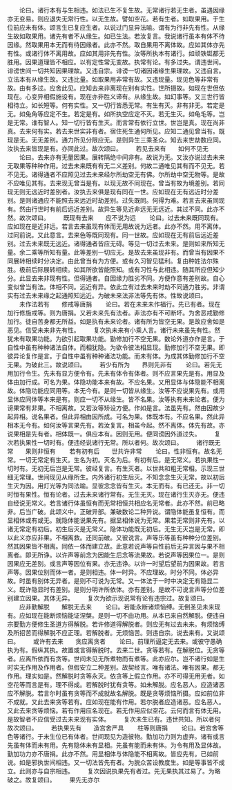 <!-- { "loadSidebar": true } -->
　　论曰。诸行本有与生相违。如法已生不复生故。无常诸行若无生者。虽遇因缘亦无变易。则应退失无常行性。以无生故。譬如空花。若有生者。如取果用。于生位前应未有体。颂言生已复应生者。以说过门显异法喻。谓有为行非先有性。从缘生故如取果用。诸先有者不从缘生。如已生法。若汝复言。我说诸行虽本有体不待因缘。然取果用本无而有待因缘者。此亦不然。取自果用不离体故。应如其体亦先有性。或诸行体不离用故。应如其用非先有性。汝等所执本有诸行。如顽铁铤都无胜用。因果道理皆不相应。以有定性常无变故。执常有论。有多过失。谓违世间。诽谤世间一切共知因果理故。又违自宗。诽谤一切诸因诸缘生果理故。又违自言。立法本有从缘生故。又违比量。如取果用非常有故。又违现量。现见色等非常有故。由有多过。应舍此见。应知去来非离现在别有实性。世所摄故。如现在世但依现在。心变异相假施设有。现在亦非胜义谛有。从缘生故。如幻事等。又三世行皆相待立。如长短等。何有实性。又一切行皆悉无常。有生有灭。非有非无。若定是无。如兔角等应定不生。若定是有。如所执空应定不灭。若无生灭。如龟毛等。岂是无常。谁有智人。知一切行皆有生灭。而言常有依行立世。世岂是真。现在尚非真。去来何有实。若去来世实非有者。宿住死生通何所见。应知二通见曾当有。既现是无。无无差别。通力所见分限应无。是则异生三乘圣众。知去来世劫数应同。汝执去来皆现是有。亦同此过。故次颂曰。
　　若见去来有　　如何不见无
　　论曰。去来亦有无量因果。展转隔绝中间非有。故说为无。又汝亦说过去未来无取果等种种作用。过去未来既有有无二义差别。何故二通唯见其有而不见无。若不见无。诸得通者不应照见过去未来经尔所劫空无有佛。尔所劫中空无物等。是故不应唯见其有。去来现无曾当是有。以现无故不同现在。曾当有故为境差别。若同现无则无远近时差别者。汝执去来俱是现有同在一世。应如现在无有远近时分差别。是则诸通应不能照去来远近时劫差别。过失既同。何得为难。若言去来虽同现有。然由行世时有前后远近差别。故异生等见近非远无无远近。其过不同。此亦不然。故次颂曰。
　　既现有去来　　应不说为远
　　论曰。过去未来既同现有。应如现在是近非远。若言去来虽现有体而无用故说为远者。此亦不然。用不离体。过同前说。又此意言。去来色等既同现有。同一世故。应如现在无有前后远近差别。过去未来既无远近。诸得通者皆应无碍。等见一切过去未来。是则如来所知无量。余二乘等所知有量。此等差别一切应无。是故去来虽现非有。而曾当有因果不同展转相续时分决定。由此曾当有为方便。或有久习智见猛利。复由种姓法尔殊胜。极前后际展转相续。如其所欲皆能照知。或有习性与此相违。随其所应但知少分。此显去来非现有性。但得通者。自因缘力胜劣不同。方便作意有差别故。自心变似曾当有法。体相不同。远近有异。依此立有过去未来时劫不同通力胜劣。非谓实有过去未来缘之起通照知远近。为破未来法非法等先有体。性故说颂曰。
　　未作法若有　　修戒等唐捐
　　论曰。若在未来未作福行。先已有者。现在加行修施戒等。则为唐捐。又若未来先有法者。非法亦有不可断坏。为舍恶戒勤修加行。徒自苦身都无所益。如是执有未来论者。诸有所为皆空无果。是故应舍如是恶见。信受未来非先有性。
　　复次执未来有小乘人言。诸行未来虽先有性。然犹未有取果功能。为欲引起取果功能。勤修加行不空无果。数论外道亦作是言。于自性中虽有种种诸法自体。而相犹隐。为欲令彼法相显现。勤修加行不空无果。即彼异论复作是言。于自性中虽有种种诸法功能。而未有体。为成其体勤修加行不空无果。为破此三。故说颂曰。
　　若少有所为　　界则先非有
　　论曰。若先无用加行令生。先未有显方便令有。先未有体令有体者。则不应言果先是有。用显及体由加行成。可名为果。体隐功能本来有故。不应名果。又用显体与体隐能不相离故。体隐功能应同用等。本无今有。是则一切皆从缘生。汝等不应说果先有。或用显体应同体等本来是有。则应一切不从缘生。皆不名果。汝等执有未来论者。便为谤果常有非果。不相离故。又若汝等矫设方便。作如是言。法虽先有。然由因故少起异相。说名果者。但此异相由因所成。可名为果。体既本有。不应名果。然此异相本无今有。如何汝等言果先有。若汝复言。相虽今起。然不离体。体先有故。亦说果相是先有者。相体既一。俱应本有。因则无用。便同谤因外道过失。
　　复次若执果性一切时有。便违经说诸行无常。所以者何。故次颂曰。
　　诸行既无常　　果则非恒有
　　若有初有后　　世共许非常
　　论曰。性非恒有。故名无常。一切无常定有生灭。生名为初。灭名为后。有初有后。是无常义。若执果性一切时有。无初无后岂是无常。彼经复言。有生灭者。以世共和粗无常相。示现三世细无常理。世间现见从缘所生。内外诸行初生后灭。不知念念生灭无常。故以初后生灭为因。用灯光等为同法喻。显彼念念皆有生灭。本无而有。有已还无。非一切时恒有果性。恒有论者。过去未来诸行常有。无生无灭。现在诸行生灭亦无。便违自经说无常义。若言诸行体虽恒有而无常相恒共相应名无常者。此亦不然。前已略非。后当广破。此颂义中。正破异部。兼破数论二种异说。谓隐体能虽复恒有。而显相体或有或无。就隐体能说果先有。据显相体说为无常。果若无常则非先有。以诸无常定有初后。初生后灭是无常义。隐体功能既无初后。无生无灭岂是无常。即以此义亦应非果。不相离救。还同前破。又彼说言。声等乐等虽有种种分位差别。然其因果皆不相离。同依一体而建立故。此意若说声等自性前后无异言因与果不相离者。即无所诤。以许声等前念为因能生后念等流果故。若说声等因果位一。是则因果应无差别。或言声等因位有果。亦无违诤。以许一时望后望前为因果故。若言声等。因果位别而体一者。是则相违。体一时异。不应理故。时分不同。体必异故。时虽有别体无异者。是则不可说为无常。又一体法于一时中决定无有隐显二义。既许隐显时有差别。是则分明许所依体。亦有差别。是故不可说言声等分位差别建立因果。其体无异。
　　复次为欲示现说常有论有违宗过。故复颂曰。
　　应非勤解脱　　解脱无去来
　　论曰。若能永断诸烦恼缚。无倒圣见未来现有。应如现在能断烦恼能证涅槃。是则一切不由功用。从本已来自然解脱。便违自宗要勤方便修生圣道方得解脱。若许修道得解脱者。则应无有过去未来。有烦恼缚及所招苦而得解脱不应正理。若解脱者。无烦恼苦。则违自宗。说去来有。又说颂曰。
　　或许有去来　　贪应离贪者
　　论曰。前理所逼定无去来。或彼守愚确执为有。假纵其执。故置或言得解脱时。去来二世。贪等若有。在解脱位。无贪等者。应离所依而有贪等。世间未见无所煮物而有煮等。此亦应尔。岂不诸行如是生时实无作用及作用者。但假安立二种差别。故契经言。唯有诸法。唯有因果。都无作用。理实如是。然解脱时贪等永灭。依贪等上假立作用。亦不可得无用无者。如空花等而言是有。理不得成。若解脱时犹有贪等。如未解脱。应名恶人。应造诸恶应不解脱。若言尔时虽有贪等而不成就故名解脱。既是贪等烦恼所摄。应如前位非不成就。又此去来贪等若有。应如现在能有作用。若尔脱者应造诸恶。应名恶人。又此去来贪等烦恼。若有作用应名现在。若无作用应似空花。云何而言有体无用。是故智者不应信受过去未来现有实体。
　　复次未生已有。违世共知。所以者何故次颂曰。
　　若执果先有　　造宫舍严具
　　柱等则唐捐
　　论曰。若宫舍等色等诸行。于未生位已有体者。世间现见为造彼物。勤加功力则为虚弃。诸有或言先虽有体而未有用。先有隐体未有显相。先虽有能而未有体。为令有用及显体故。勤加功力亦不唐捐。此亦不然。用显相体与体隐能不相离故。皆应先有。已如前说。如是邪执世间相违。又一切法皆先有者。为脱众苦设教度生。如是等事皆不成立。此则亦与自宗相违。
　　复次因说执果先有者过。先无果执其过易了。为略破之。故复颂曰。
　　果先无亦尔

